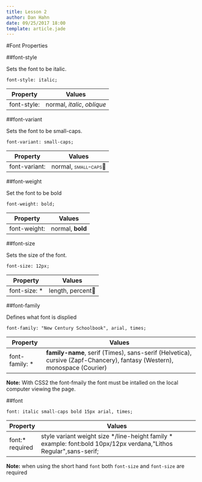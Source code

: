 ```yaml
---
title: Lesson 2
author: Dan Hahn
date: 09/25/2017 18:00
template: article.jade
---
```


#Font Properties

##font-style

Sets the font to be italic.

	font-style: italic;

Property|Values
-|-
font-style:|normal, <span style="font-style:italic">italic</span>, <span style="font-style:oblique">oblique</span>

##font-variant

Sets the font to be small-caps.

	font-variant: small-caps;

Property|Values
-|-
font-variant:|normal, <span style="font-variant:small-caps">small-caps</span>

##font-weight

Set the font to be bold

	font-weight: bold;

Property|Values
-|-
font-weight:|normal, <span style="font-weight:bold">bold</span>

##font-size

Sets the size of the font.

	font-size: 12px;

Property|Values
-|-
font-size: *|length, percent

##font-family

Defines what font is displied

	font-family: "New Century Schoolbook", arial, times;

Property|Values
-|-
font-family: *|**family-name**, serif (Times), sans-serif (Helvetica), cursive (Zapf-Chancery), fantasy (Western), monospace (Courier)

**Note:** With CSS2 the font-fmaily the font must be intalled on the local computer viewing the page.

##font

	font: italic small-caps bold 15px arial, times;

Property|Values
-|-
font:* <br>required|style variant weight size */line-height  family *<br>example: font:bold 10px/12px verdana,"Lithos Regular",sans-serif;

**Note:** when using the short hand `font` both `font-size` and `font-size` are required